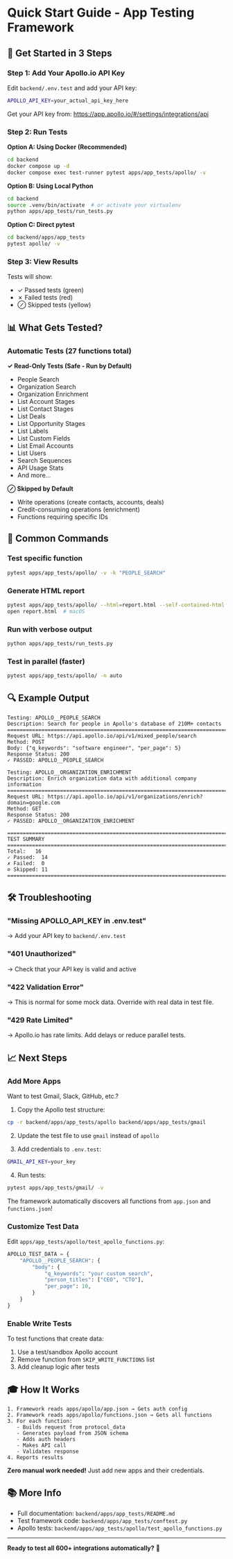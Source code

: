 # Quick Start Guide - App Testing Framework

## 🚀 Get Started in 3 Steps

### Step 1: Add Your Apollo.io API Key

Edit `backend/.env.test` and add your API key:

```bash
APOLLO_API_KEY=your_actual_api_key_here
```

Get your API key from: https://app.apollo.io/#/settings/integrations/api

### Step 2: Run Tests

**Option A: Using Docker (Recommended)**
```bash
cd backend
docker compose up -d
docker compose exec test-runner pytest apps/app_tests/apollo/ -v
```

**Option B: Using Local Python**
```bash
cd backend
source .venv/bin/activate  # or activate your virtualenv
python apps/app_tests/run_tests.py
```

**Option C: Direct pytest**
```bash
cd backend/apps/app_tests
pytest apollo/ -v
```

### Step 3: View Results

Tests will show:
- ✓ Passed tests (green)
- ✗ Failed tests (red)
- ⊘ Skipped tests (yellow)

## 📊 What Gets Tested?

### Automatic Tests (27 functions total)

**✓ Read-Only Tests (Safe - Run by Default)**
- People Search
- Organization Search
- Organization Enrichment
- List Account Stages
- List Contact Stages
- List Deals
- List Opportunity Stages
- List Labels
- List Custom Fields
- List Email Accounts
- List Users
- Search Sequences
- API Usage Stats
- And more...

**⊘ Skipped by Default**
- Write operations (create contacts, accounts, deals)
- Credit-consuming operations (enrichment)
- Functions requiring specific IDs

## 🎯 Common Commands

### Test specific function
```bash
pytest apps/app_tests/apollo/ -v -k "PEOPLE_SEARCH"
```

### Generate HTML report
```bash
pytest apps/app_tests/apollo/ --html=report.html --self-contained-html
open report.html  # macOS
```

### Run with verbose output
```bash
python apps/app_tests/run_tests.py
```

### Test in parallel (faster)
```bash
pytest apps/app_tests/apollo/ -n auto
```

## 🔍 Example Output

```
Testing: APOLLO__PEOPLE_SEARCH
Description: Search for people in Apollo's database of 210M+ contacts
================================================================================
Request URL: https://api.apollo.io/api/v1/mixed_people/search
Method: POST
Body: {"q_keywords": "software engineer", "per_page": 5}
Response Status: 200
✓ PASSED: APOLLO__PEOPLE_SEARCH

Testing: APOLLO__ORGANIZATION_ENRICHMENT
Description: Enrich organization data with additional company information
================================================================================
Request URL: https://api.apollo.io/api/v1/organizations/enrich?domain=google.com
Method: GET
Response Status: 200
✓ PASSED: APOLLO__ORGANIZATION_ENRICHMENT

================================================================================
TEST SUMMARY
================================================================================
Total:   16
✓ Passed:  14
✗ Failed:  0
⊘ Skipped: 11
================================================================================
```

## 🛠️ Troubleshooting

### "Missing APOLLO_API_KEY in .env.test"
→ Add your API key to `backend/.env.test`

### "401 Unauthorized"
→ Check that your API key is valid and active

### "422 Validation Error"
→ This is normal for some mock data. Override with real data in test file.

### "429 Rate Limited"
→ Apollo.io has rate limits. Add delays or reduce parallel tests.

## 📈 Next Steps

### Add More Apps

Want to test Gmail, Slack, GitHub, etc.?

1. Copy the Apollo test structure:
```bash
cp -r backend/apps/app_tests/apollo backend/apps/app_tests/gmail
```

2. Update the test file to use `gmail` instead of `apollo`

3. Add credentials to `.env.test`:
```bash
GMAIL_API_KEY=your_key
```

4. Run tests:
```bash
pytest apps/app_tests/gmail/ -v
```

The framework automatically discovers all functions from `app.json` and `functions.json`!

### Customize Test Data

Edit `apps/app_tests/apollo/test_apollo_functions.py`:

```python
APOLLO_TEST_DATA = {
    "APOLLO__PEOPLE_SEARCH": {
        "body": {
            "q_keywords": "your custom search",
            "person_titles": ["CEO", "CTO"],
            "per_page": 10,
        }
    }
}
```

### Enable Write Tests

To test functions that create data:

1. Use a test/sandbox Apollo account
2. Remove function from `SKIP_WRITE_FUNCTIONS` list
3. Add cleanup logic after tests

## 🎓 How It Works

```
1. Framework reads apps/apollo/app.json → Gets auth config
2. Framework reads apps/apollo/functions.json → Gets all functions
3. For each function:
   - Builds request from protocol_data
   - Generates payload from JSON schema
   - Adds auth headers
   - Makes API call
   - Validates response
4. Reports results
```

**Zero manual work needed!** Just add new apps and their credentials.

## 📚 More Info

- Full documentation: `backend/apps/app_tests/README.md`
- Test framework code: `backend/apps/app_tests/conftest.py`
- Apollo tests: `backend/apps/app_tests/apollo/test_apollo_functions.py`

---

**Ready to test all 600+ integrations automatically?** 🚀

